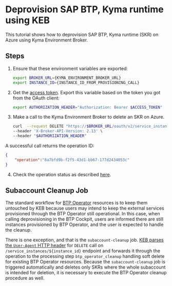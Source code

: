 # Deprovision SAP BTP, Kyma runtime using KEB

This tutorial shows how to deprovision SAP BTP, Kyma runtime (SKR) on Azure using Kyma Environment Broker.

## Steps

1. Ensure that these environment variables are exported:

   ```bash
   export BROKER_URL={KYMA_ENVIRONMENT_BROKER_URL}
   export INSTANCE_ID={INSTANCE_ID_FROM_PROVISIONING_CALL}
   ```

2. Get the [access token](03-05-authorization.md#get-the-access-token). Export this variable based on the token you got from the OAuth client:

   ```bash
   export AUTHORIZATION_HEADER="Authorization: Bearer $ACCESS_TOKEN"
   ```

3. Make a call to the Kyma Environment Broker to delete an SKR on Azure.

   ```bash
   curl  --request DELETE "https://$BROKER_URL/oauth/v2/service_instances/$INSTANCE_ID?accepts_incomplete=true&service_id=47c9dcbf-ff30-448e-ab36-d3bad66ba281&plan_id=4deee563-e5ec-4731-b9b1-53b42d855f0c" \
   --header 'X-Broker-API-Version: 2.13' \
   --header "$AUTHORIZATION_HEADER"
   ```

A successful call returns the operation ID:

   ```json
   {
       "operation":"8a7bfd9b-f2f5-43d1-bb67-177d2434053c"
   }
   ```

4. Check the operation status as described [here](08-03-operation-status.md).

## Subaccount Cleanup Job

The standard workflow for [BTP Operator](https://github.com/SAP/sap-btp-service-operator) resources is to keep them untouched by KEB because users may intend to
keep the external services provisioned through the BTP Operator still operational. In this case, when calling deprovisioning in the BTP Cockpit, users are informed
there are still instances provisioned by BTP Operator, and the user is expected to handle the cleanup.

There is one exception, and that is the `subaccount-cleanup` job. [KEB parses the `User-Agent` HTTP header](https://github.com/kyma-project/control-plane/pull/2520) for
`DELETE` call on `/service_instances/${instance_id}` endpoint and forwards it through the operation to the processing step `btp_operator_cleanup` handling
soft delete for existing BTP Operator resources. Because the `subaccount-cleanup` job is triggered automatically and deletes only SKRs where the whole subaccount is 
intended for deletion, it is necessary to execute the BTP Operator cleanup procedure as well.

